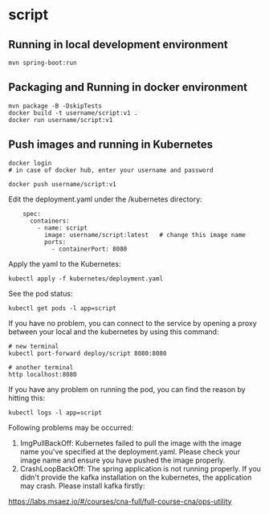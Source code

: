 # script

## Running in local development environment

```
mvn spring-boot:run
```

## Packaging and Running in docker environment

```
mvn package -B -DskipTests
docker build -t username/script:v1 .
docker run username/script:v1
```

## Push images and running in Kubernetes

```
docker login 
# in case of docker hub, enter your username and password

docker push username/script:v1
```

Edit the deployment.yaml under the /kubernetes directory:
```
    spec:
      containers:
        - name: script
          image: username/script:latest   # change this image name
          ports:
            - containerPort: 8080

```

Apply the yaml to the Kubernetes:
```
kubectl apply -f kubernetes/deployment.yaml
```

See the pod status:
```
kubectl get pods -l app=script
```

If you have no problem, you can connect to the service by opening a proxy between your local and the kubernetes by using this command:
```
# new terminal
kubectl port-forward deploy/script 8080:8080

# another terminal
http localhost:8080
```

If you have any problem on running the pod, you can find the reason by hitting this:
```
kubectl logs -l app=script
```

Following problems may be occurred:

1. ImgPullBackOff:  Kubernetes failed to pull the image with the image name you've specified at the deployment.yaml. Please check your image name and ensure you have pushed the image properly.
1. CrashLoopBackOff: The spring application is not running properly. If you didn't provide the kafka installation on the kubernetes, the application may crash. Please install kafka firstly:

https://labs.msaez.io/#/courses/cna-full/full-course-cna/ops-utility

